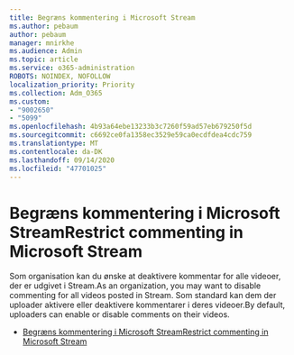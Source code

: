 ```yaml
---
title: Begræns kommentering i Microsoft Stream
ms.author: pebaum
author: pebaum
manager: mnirkhe
ms.audience: Admin
ms.topic: article
ms.service: o365-administration
ROBOTS: NOINDEX, NOFOLLOW
localization_priority: Priority
ms.collection: Adm_O365
ms.custom:
- "9002650"
- "5099"
ms.openlocfilehash: 4b93a64ebe13233b3c7260f59ad57eb679250f5d
ms.sourcegitcommit: c6692ce0fa1358ec3529e59ca0ecdfdea4cdc759
ms.translationtype: MT
ms.contentlocale: da-DK
ms.lasthandoff: 09/14/2020
ms.locfileid: "47701025"
---
```

# <a name="restrict-commenting-in-microsoft-stream"></a><span data-ttu-id="21c8c-102">Begræns kommentering i Microsoft Stream</span><span class="sxs-lookup"><span data-stu-id="21c8c-102">Restrict commenting in Microsoft Stream</span></span>

<span data-ttu-id="21c8c-103">Som organisation kan du ønske at deaktivere kommentar for alle videoer, der er udgivet i Stream.</span><span class="sxs-lookup"><span data-stu-id="21c8c-103">As an organization, you may want to disable commenting for all videos posted in Stream.</span></span> <span data-ttu-id="21c8c-104">Som standard kan dem der uploader aktivere eller deaktivere kommentarer i deres videoer.</span><span class="sxs-lookup"><span data-stu-id="21c8c-104">By default, uploaders can enable or disable comments on their videos.</span></span>

- [<span data-ttu-id="21c8c-105">Begræns kommentering i Microsoft Stream</span><span class="sxs-lookup"><span data-stu-id="21c8c-105">Restrict commenting in Microsoft Stream</span></span>](https://docs.microsoft.com/stream/portal-disable-comments)

